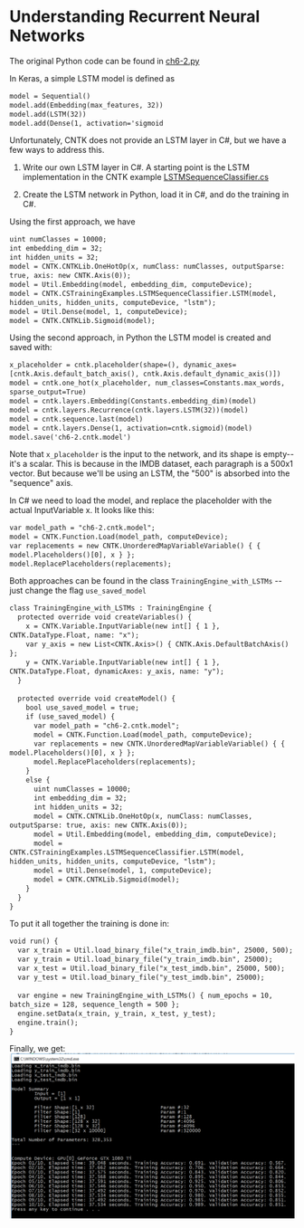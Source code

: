 ﻿
# Understanding Recurrent Neural Networks

The original Python code can be found in [ch6-2.py](../../Python/ch6-2.py)

In Keras, a simple LSTM model is defined as 
```
model = Sequential()
model.add(Embedding(max_features, 32))
model.add(LSTM(32))
model.add(Dense(1, activation='sigmoid
```

Unfortunately, CNTK does not provide an LSTM layer in C#, but we have a few ways to address this.  

1. Write our own LSTM layer in C#. A starting point is the LSTM implementation in the CNTK example 
[LSTMSequenceClassifier.cs](https://github.com/Microsoft/CNTK/blob/master/Examples/TrainingCSharp/Common/LSTMSequenceClassifier.cs)

2. Create the LSTM network in Python, load it in C#, and do the training in C#. 

Using the first approach, we have
```
uint numClasses = 10000;
int embedding_dim = 32;
int hidden_units = 32;
model = CNTK.CNTKLib.OneHotOp(x, numClass: numClasses, outputSparse: true, axis: new CNTK.Axis(0));
model = Util.Embedding(model, embedding_dim, computeDevice);
model = CNTK.CSTrainingExamples.LSTMSequenceClassifier.LSTM(model, hidden_units, hidden_units, computeDevice, "lstm");
model = Util.Dense(model, 1, computeDevice);
model = CNTK.CNTKLib.Sigmoid(model);
```

Using the second approach, in Python the LSTM model is created and saved with: 
```
x_placeholder = cntk.placeholder(shape=(), dynamic_axes=[cntk.Axis.default_batch_axis(), cntk.Axis.default_dynamic_axis()])
model = cntk.one_hot(x_placeholder, num_classes=Constants.max_words, sparse_output=True)
model = cntk.layers.Embedding(Constants.embedding_dim)(model)
model = cntk.layers.Recurrence(cntk.layers.LSTM(32))(model)
model = cntk.sequence.last(model)
model = cntk.layers.Dense(1, activation=cntk.sigmoid)(model)
model.save('ch6-2.cntk.model')
```

Note that `x_placeholder` is the input to the network, and its shape is empty--it's a scalar. 
This is because in the IMDB dataset, each paragraph is a 500x1 vector. 
But because we'll be using an LSTM, the "500" is absorbed into the "sequence" axis.

In C# we need to load the model, and replace the placeholder with the actual InputVariable x. 
It looks like this: 
```
var model_path = "ch6-2.cntk.model";
model = CNTK.Function.Load(model_path, computeDevice);
var replacements = new CNTK.UnorderedMapVariableVariable() { { model.Placeholders()[0], x } };
model.ReplacePlaceholders(replacements);
```

Both approaches can be found in the class `TrainingEngine_with_LSTMs` -- just change the flag `use_saved_model` 
```
class TrainingEngine_with_LSTMs : TrainingEngine {
  protected override void createVariables() {
    x = CNTK.Variable.InputVariable(new int[] { 1 }, CNTK.DataType.Float, name: "x");
    var y_axis = new List<CNTK.Axis>() { CNTK.Axis.DefaultBatchAxis() };
    y = CNTK.Variable.InputVariable(new int[] { 1 }, CNTK.DataType.Float, dynamicAxes: y_axis, name: "y");
  }

  protected override void createModel() {
    bool use_saved_model = true;
    if (use_saved_model) {
      var model_path = "ch6-2.cntk.model";
      model = CNTK.Function.Load(model_path, computeDevice);
      var replacements = new CNTK.UnorderedMapVariableVariable() { { model.Placeholders()[0], x } };
      model.ReplacePlaceholders(replacements);
    }
    else {
      uint numClasses = 10000;
      int embedding_dim = 32;
      int hidden_units = 32;
      model = CNTK.CNTKLib.OneHotOp(x, numClass: numClasses, outputSparse: true, axis: new CNTK.Axis(0));
      model = Util.Embedding(model, embedding_dim, computeDevice);
      model = CNTK.CSTrainingExamples.LSTMSequenceClassifier.LSTM(model, hidden_units, hidden_units, computeDevice, "lstm");
      model = Util.Dense(model, 1, computeDevice);
      model = CNTK.CNTKLib.Sigmoid(model);
    }
  }
}
```

To put it all together the training is done in: 
```
void run() {
  var x_train = Util.load_binary_file("x_train_imdb.bin", 25000, 500);
  var y_train = Util.load_binary_file("y_train_imdb.bin", 25000);
  var x_test = Util.load_binary_file("x_test_imdb.bin", 25000, 500);
  var y_test = Util.load_binary_file("y_test_imdb.bin", 25000);

  var engine = new TrainingEngine_with_LSTMs() { num_epochs = 10, batch_size = 128, sequence_length = 500 };
  engine.setData(x_train, y_train, x_test, y_test);
  engine.train();
}
```

Finally, we get:
![screenshot](lstm.png)

